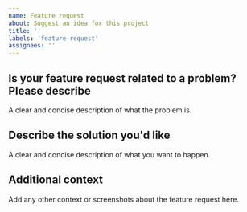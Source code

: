 ```yaml
---
name: Feature request
about: Suggest an idea for this project
title: ''
labels: 'feature-request'
assignees: ''
---
```


## Is your feature request related to a problem? Please describe
A clear and concise description of what the problem is.

## Describe the solution you'd like
A clear and concise description of what you want to happen.

## Additional context
Add any other context or screenshots about the feature request here.
